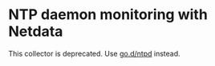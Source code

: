 <!--
title: "NTP daemon monitoring with Netdata"
custom_edit_url: https://github.com/netdata/netdata/edit/master/collectors/python.d.plugin/ntpd/README.md
sidebar_label: "NTP daemon"
-->

# NTP daemon monitoring with Netdata

This collector is deprecated.
Use [go.d/ntpd](https://github.com/netdata/go.d.plugin/tree/master/modules/ntpd#ntp-daemon-monitoring-with-netdata)
instead.